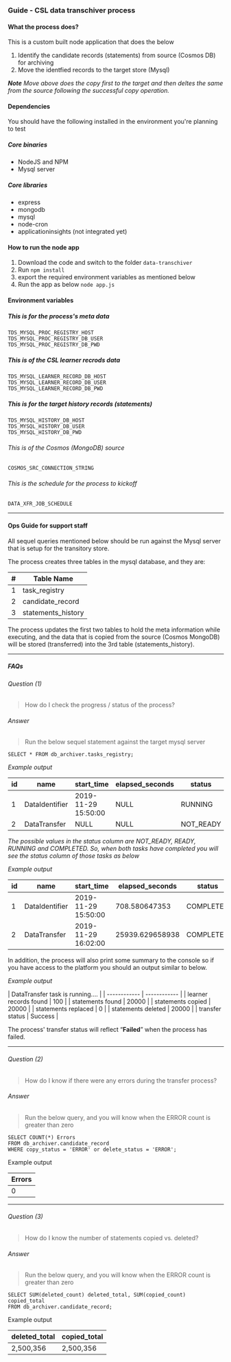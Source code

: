 ### Guide - CSL data transchiver process

#### What the process does?
This is a custom built node application that does the below
1. Identify the candidate records (statements) from source (Cosmos DB) for archiving
2. Move the identfied records to the target store (Mysql)

***Note*** 
*Move above does the copy first to the target and then deltes the same from the source following the successful copy operation.*

#### Dependencies

You should have the following installed in the environment you're planning to test

##### Core binaries

- NodeJS and NPM
- Mysql server

##### Core libraries

- express
- mongodb
- mysql
- node-cron
- applicationinsights (not integrated yet)

#### How to run the node app

1. Download the code and switch to the folder `data-transchiver`
2. Run `npm install`
3. export the required environment variables as mentioned below
4. Run the app as below `node app.js`

#### Environment variables

##### This is for the process's meta data
```
TDS_MYSQL_PROC_REGISTRY_HOST
TDS_MYSQL_PROC_REGISTRY_DB_USER
TDS_MYSQL_PROC_REGISTRY_DB_PWD
```
##### This is of the CSL learner recrods data
```
TDS_MYSQL_LEARNER_RECORD_DB_HOST
TDS_MYSQL_LEARNER_RECORD_DB_USER
TDS_MYSQL_LEARNER_RECORD_DB_PWD
```
##### This is for the target history records (statements)
```
TDS_MYSQL_HISTORY_DB_HOST
TDS_MYSQL_HISTORY_DB_USER
TDS_MYSQL_HISTORY_DB_PWD
```
###### This is of the Cosmos (MongoDB) source 
```
COSMOS_SRC_CONNECTION_STRING
```
###### This is the schedule for the process to kickoff 
```
DATA_XFR_JOB_SCHEDULE
```

------------


#### Ops Guide for support staff

All sequel queries mentioned below should be run against the Mysql server that is setup for the transitory store.

The process creates three tables in the mysql database, and they are:

| #   |  Table Name |
| ------------ | ------------ |
| 1  | task_registry  |
| 2  | candidate_record  |
| 3  | statements_history  |


The process updates the first two tables to hold the meta information while executing, and the data that is copied from the source (Cosmos MongoDB) will be stored (transferred) into the 3rd table (statements_history).

------------
##### FAQs

###### Question (1)
>How do I check the progress / status of the process?

###### Answer
>Run the below sequel statement against the target mysql server

```
SELECT * FROM db_archiver.tasks_registry;
```

_Example output_

|  id | name  | start_time  | elapsed_seconds  |  status |
| ------------ | ------------ | ------------ | ------------ | ------------ |
| 1 |  DataIdentifier | 2019-11-29 15:50:00	  |  NULL |  RUNNING |
| 2  |  DataTransfer | NULL  | NULL  | NOT_READY  |

_The possible values in the status column are NOT_READY, READY, RUNNING and COMPLETED. So, when both tasks have completed you will see the status column of those tasks as below_

_Example output_

|  id | name  | start_time  | elapsed_seconds  |  status |
| ------------ | ------------ | ------------ | ------------ | ------------ |
| 1 |  DataIdentifier | 2019-11-29 15:50:00	  |  708.580647353 |  COMPLETED |
| 2  |  DataTransfer | 2019-11-29 16:02:00  | 25939.629658938  | COMPLETED  |


In addition, the process will also print some summary to the console so if you have access to the platform you should an output similar to below.

_Example output_

| DataTransfer task is running....   |
| ------------ | ------------ |
| learner records found | 100 |
| statements found  | 20000 |
| statements copied  | 20000 |
| statements replaced | 0 |
| statements deleted   | 20000 |
| transfer status    | Success |

The process' transfer status will reflect “**Failed**” when the process has failed.

------------

###### Question (2)
>How do I know if there were any errors during the transfer process?

###### Answer
>Run the below query, and you will know when the ERROR count is greater than zero

```
SELECT COUNT(*) Errors 
FROM db_archiver.candidate_record 
WHERE copy_status = 'ERROR' or delete_status = 'ERROR';
```

Example output

|  Errors |
| ------------ |
| 0 |

------------

###### Question (3)
>How do I know the number of statements copied vs. deleted?

###### Answer
>Run the below query, and you will know when the ERROR count is greater than zero

```
SELECT SUM(deleted_count) deleted_total, SUM(copied_count) copied_total 
FROM db_archiver.candidate_record;
```

Example output

| deleted_total  | copied_total  |
| ------------ | ------------ |
| 2,500,356  | 2,500,356   |


